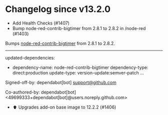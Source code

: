 # Changelog since v13.2.0
- Add Health Checks (#1407) 
- Bump node-red-contrib-bigtimer from 2.8.1 to 2.8.2 in /node-red (#1403)

Bumps [node-red-contrib-bigtimer](https://tech.scargill.net/big-timer/) from 2.8.1 to 2.8.2.

---
updated-dependencies:
- dependency-name: node-red-contrib-bigtimer
  dependency-type: direct:production
  update-type: version-update:semver-patch
...

Signed-off-by: dependabot[bot] <support@github.com>

Co-authored-by: dependabot[bot] <49699333+dependabot[bot]@users.noreply.github.com> 
- ⬆️ Upgrades add-on base image to 12.2.2 (#1406) 
